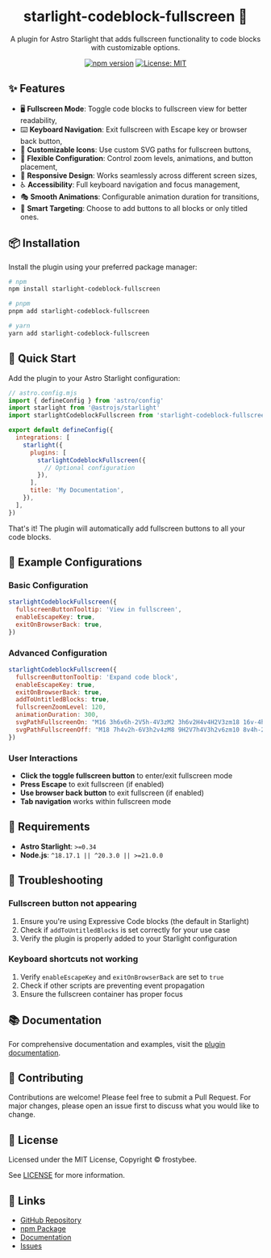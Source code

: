<div align="center">
  <h1>starlight-codeblock-fullscreen 🚀</h1>
  <p>A plugin for Astro Starlight that adds fullscreen functionality to code blocks with customizable options.</p>
  
  [![npm version](https://badge.fury.io/js/starlight-codeblock-fullscreen.svg)](https://badge.fury.io/js/starlight-codeblock-fullscreen)
  [![License: MIT](https://img.shields.io/badge/License-MIT-yellow.svg)](https://opensource.org/licenses/MIT)
</div>

## ✨ Features

- 🖥️ **Fullscreen Mode**: Toggle code blocks to fullscreen view for better readability,
- ⌨️ **Keyboard Navigation**: Exit fullscreen with Escape key or browser back button,
- 🎨 **Customizable Icons**: Use custom SVG paths for fullscreen buttons,
- 🔧 **Flexible Configuration**: Control zoom levels, animations, and button placement,
- 📱 **Responsive Design**: Works seamlessly across different screen sizes,
- ♿ **Accessibility**: Full keyboard navigation and focus management,
- 🎭 **Smooth Animations**: Configurable animation duration for transitions,
- 🎯 **Smart Targeting**: Choose to add buttons to all blocks or only titled ones.

## 📦 Installation

Install the plugin using your preferred package manager:

```bash
# npm
npm install starlight-codeblock-fullscreen

# pnpm
pnpm add starlight-codeblock-fullscreen

# yarn
yarn add starlight-codeblock-fullscreen
```

## 🚀 Quick Start

Add the plugin to your Astro Starlight configuration:

```javascript
// astro.config.mjs
import { defineConfig } from 'astro/config'
import starlight from '@astrojs/starlight'
import starlightCodeblockFullscreen from 'starlight-codeblock-fullscreen'

export default defineConfig({
  integrations: [
    starlight({
      plugins: [
        starlightCodeblockFullscreen({
          // Optional configuration
        }),
      ],
      title: 'My Documentation',
    }),
  ],
})
```

That's it! The plugin will automatically add fullscreen buttons to all your code blocks.

## 📝 Example Configurations

### Basic Configuration

```javascript
starlightCodeblockFullscreen({
  fullscreenButtonTooltip: 'View in fullscreen',
  enableEscapeKey: true,
  exitOnBrowserBack: true,
})
```

### Advanced Configuration

```javascript
starlightCodeblockFullscreen({
  fullscreenButtonTooltip: 'Expand code block',
  enableEscapeKey: true,
  exitOnBrowserBack: true,
  addToUntitledBlocks: true,
  fullscreenZoomLevel: 120,
  animationDuration: 300,
  svgPathFullscreenOn: "M16 3h6v6h-2V5h-4V3zM2 3h6v2H4v4H2V3zm18 16v-4h2v6h-6v-2h4zM4 19h4v2H2v-6h2v4z",
  svgPathFullscreenOff: "M18 7h4v2h-6V3h2v4zM8 9H2V7h4V3h2v6zm10 8v4h-2v-6h6v2h-4zM8 15v6H6v-4H2v-2h6z",
})
```

### User Interactions

- **Click the toggle fullscreen button** to enter/exit fullscreen mode
- **Press Escape** to exit fullscreen (if enabled)
- **Use browser back button** to exit fullscreen (if enabled)
- **Tab navigation** works within fullscreen mode

## 🔧 Requirements

- **Astro Starlight**: `>=0.34`
- **Node.js**: `^18.17.1 || ^20.3.0 || >=21.0.0`

## 🐛 Troubleshooting

### Fullscreen button not appearing

1. Ensure you're using Expressive Code blocks (the default in Starlight)
2. Check if `addToUntitledBlocks` is set correctly for your use case
3. Verify the plugin is properly added to your Starlight configuration

### Keyboard shortcuts not working

1. Verify `enableEscapeKey` and `exitOnBrowserBack` are set to `true`
2. Check if other scripts are preventing event propagation
3. Ensure the fullscreen container has proper focus

## 📚 Documentation

For comprehensive documentation and examples, visit the [plugin documentation](https://frostybee.github.io/starlight-codeblock-fullscreen/).

## 🤝 Contributing

Contributions are welcome! Please feel free to submit a Pull Request. For major changes, please open an issue first to discuss what you would like to change.

## 📄 License

Licensed under the MIT License, Copyright © frostybee.

See [LICENSE](/LICENSE) for more information.

## 🔗 Links

- [GitHub Repository](https://github.com/frostybee/starlight-codeblock-fullscreen)
- [npm Package](https://www.npmjs.com/package/starlight-codeblock-fullscreen)
- [Documentation](https://frostybee.github.io/starlight-codeblock-fullscreen/)
- [Issues](https://github.com/frostybee/starlight-codeblock-fullscreen/issues)
